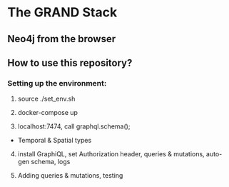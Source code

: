 # The GRAND Stack

## Neo4j from the browser

## How to use this repository?

### Setting up the environment:

1. source ./set_env.sh

2. docker-compose up

3. localhost:7474, call graphql.schema();
* Temporal & Spatial types

4. install GraphiQL, set Authorization header, queries & mutations, auto-gen schema, logs

5. Adding queries & mutations, testing
